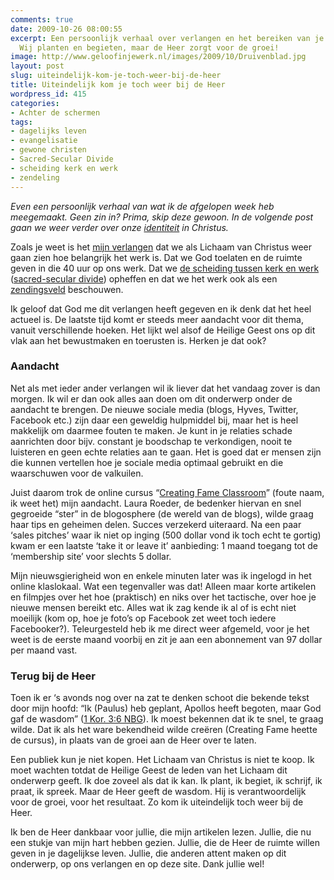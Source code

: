 ```yaml
---
comments: true
date: 2009-10-26 08:00:55
excerpt: Een persoonlijk verhaal over verlangen en het bereiken van je verlangen.
  Wij planten en begieten, maar de Heer zorgt voor de groei!
image: http://www.geloofinjewerk.nl/images/2009/10/Druivenblad.jpg
layout: post
slug: uiteindelijk-kom-je-toch-weer-bij-de-heer
title: Uiteindelijk kom je toch weer bij de Heer
wordpress_id: 415
categories:
- Achter de schermen
tags:
- dagelijks leven
- evangelisatie
- gewone christen
- Sacred-Secular Divide
- scheiding kerk en werk
- zendeling
---
```


_Even een persoonlijk verhaal van wat ik de afgelopen week heb meegemaakt. Geen zin in? Prima, skip deze gewoon. In de volgende post gaan we weer verder over onze [identiteit](/identiteit/) in Christus._

Zoals je weet is het [mijn verlangen](/2009/10/08/mijn-droom-voor-het-lichaam-van-christus/) dat we als Lichaam van Christus weer gaan zien hoe belangrijk het werk is. Dat we God toelaten en de ruimte geven in die 40 uur op ons werk. Dat we [de scheiding tussen kerk en werk](/2009/07/23/de-scheiding-van-kerk-en-werk/) ([sacred-secular divide](/2010/02/01/sacred-secular-divide/)) opheffen en dat we het werk ook als een [zendingsveld](/2009/07/20/de-impact-van-een-gewone-christen/) beschouwen.

Ik geloof dat God me dit verlangen heeft gegeven en ik denk dat het heel actueel is. De laatste tijd komt er steeds meer aandacht voor dit thema, vanuit verschillende hoeken. Het lijkt wel alsof de Heilige Geest ons op dit vlak aan het bewustmaken en toerusten is. Herken je dat ook?



### Aandacht


Net als met ieder ander verlangen wil ik liever dat het vandaag zover is dan morgen. Ik wil er dan ook alles aan doen om dit onderwerp onder de aandacht te brengen. De nieuwe sociale media (blogs, Hyves, Twitter, Facebook etc.) zijn daar een geweldig hulpmiddel bij, maar het is heel makkelijk om daarmee fouten te maken. Je kunt in je relaties schade aanrichten door bijv. constant je boodschap te verkondigen, nooit te luisteren en geen echte relaties aan te gaan. Het is goed dat er mensen zijn die kunnen vertellen hoe je sociale media optimaal gebruikt en die waarschuwen voor de valkuilen.

Juist daarom trok de online cursus “[Creating Fame Classroom](http://creatingfameclassroom.com/)” (foute naam, ik weet het) mijn aandacht. Laura Roeder, de bedenker hiervan en snel gegroeide “ster” in de blogosphere (de wereld van de blogs), wilde graag haar tips en geheimen delen. Succes verzekerd uiteraard. Na een paar ‘sales pitches’ waar ik niet op inging (500 dollar vond ik toch echt te gortig) kwam er een laatste ‘take it or leave it’ aanbieding: 1 maand toegang tot de ‘membership site’ voor slechts 5 dollar.

Mijn nieuwsgierigheid won en enkele minuten later was ik ingelogd in het online klaslokaal. Wat een tegenvaller was dat! Alleen maar korte artikelen en filmpjes over het hoe (praktisch) en niks over het tactische, over hoe je nieuwe mensen bereikt etc. Alles wat ik zag kende ik al of is echt niet moeilijk (kom op, hoe je foto’s op Facebook zet weet toch iedere Facebooker?). Teleurgesteld heb ik me direct weer afgemeld, voor je het weet is de eerste maand voorbij en zit je aan een abonnement van 97 dollar per maand vast.



### Terug bij de Heer


Toen ik er ‘s avonds nog over na zat te denken schoot die bekende tekst door mijn hoofd: “Ik (Paulus) heb geplant, Apollos heeft begoten, maar God gaf de wasdom” ([1 Kor. 3:6 NBG](http://www.biblija.net/biblija.cgi?m=1+Korinti%EBrs+3%3A6&id16=1&pos=0&l=nl&set=10)). Ik moest bekennen dat ik te snel, te graag wilde. Dat ik als het ware bekendheid wilde creëren (Creating Fame heette de cursus), in plaats van de groei aan de Heer over te laten. 

Een publiek kun je niet kopen. Het Lichaam van Christus is niet te koop. Ik moet wachten totdat de Heilige Geest de leden van het Lichaam dit onderwerp geeft. Ik doe zoveel als dat ik kan. Ik plant, ik begiet, ik schrijf, ik praat, ik spreek. Maar de Heer geeft de wasdom. Hij is verantwoordelijk voor de groei, voor het resultaat. Zo kom ik uiteindelijk toch weer bij de Heer.

Ik ben de Heer dankbaar voor jullie, die mijn artikelen lezen. Jullie, die nu een stukje van mijn hart hebben gezien. Jullie, die de Heer de ruimte willen geven in je dagelijkse leven. Jullie, die anderen attent maken op dit onderwerp, op ons verlangen en op deze site. Dank jullie wel!
